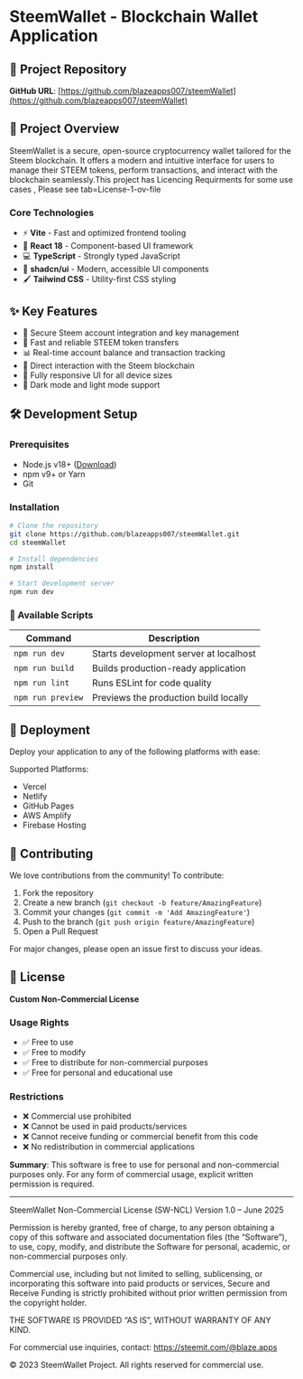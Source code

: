 # SteemWallet - Blockchain Wallet Application


## 📌 Project Repository

**GitHub URL**: [https://github.com/blazeapps007/steemWallet](https://github.com/blazeapps007/steemWallet)

## 🌟 Project Overview

SteemWallet is a secure, open-source cryptocurrency wallet tailored for the Steem blockchain. It offers a modern and intuitive interface for users to manage their STEEM tokens, perform transactions, and interact with the blockchain seamlessly.This project has  Licencing Requirments for some use cases , Please see tab=License-1-ov-file
### Core Technologies

* ⚡ **Vite** - Fast and optimized frontend tooling
* 🚀 **React 18** - Component-based UI framework
* 💻 **TypeScript** - Strongly typed JavaScript
* 🎨 **shadcn/ui** - Modern, accessible UI components
* 🖌️ **Tailwind CSS** - Utility-first CSS styling

## ✨ Key Features

* 🔐 Secure Steem account integration and key management
* 💸 Fast and reliable STEEM token transfers
* 📊 Real-time account balance and transaction tracking
* 🔗 Direct interaction with the Steem blockchain
* 📱 Fully responsive UI for all device sizes
* 🌙 Dark mode and light mode support

## 🛠️ Development Setup

### Prerequisites

* Node.js v18+ ([Download](https://nodejs.org/))
* npm v9+ or Yarn
* Git

### Installation

```bash
# Clone the repository
git clone https://github.com/blazeapps007/steemWallet.git
cd steemWallet

# Install dependencies
npm install

# Start development server
npm run dev
```

### 📜 Available Scripts

| Command           | Description                            |
| ----------------- | -------------------------------------- |
| `npm run dev`     | Starts development server at localhost |
| `npm run build`   | Builds production-ready application    |
| `npm run lint`    | Runs ESLint for code quality           |
| `npm run preview` | Previews the production build locally  |

## 🚀 Deployment

Deploy your application to any of the following platforms with ease:



Supported Platforms:

* Vercel
* Netlify
* GitHub Pages
* AWS Amplify
* Firebase Hosting

## 🤝 Contributing

We love contributions from the community! To contribute:

1. Fork the repository
2. Create a new branch (`git checkout -b feature/AmazingFeature`)
3. Commit your changes (`git commit -m 'Add AmazingFeature'`)
4. Push to the branch (`git push origin feature/AmazingFeature`)
5. Open a Pull Request

For major changes, please open an issue first to discuss your ideas.

## 📄 License

**Custom Non-Commercial License**

### Usage Rights

* ✅ Free to use
* ✅ Free to modify
* ✅ Free to distribute for non-commercial purposes
* ✅ Free for personal and educational use

### Restrictions

* ❌ Commercial use prohibited
* ❌ Cannot be used in paid products/services
* ❌ Cannot receive funding or commercial benefit from this code
* ❌ No redistribution in commercial applications

**Summary**: This software is free to use for personal and non-commercial purposes only. For any form of commercial usage, explicit written permission is required.





---

SteemWallet Non-Commercial License (SW-NCL)
Version 1.0 – June 2025

Permission is hereby granted, free of charge, to any person obtaining a copy of this software and associated documentation files (the “Software”), to use, copy, modify, and distribute the Software for personal, academic, or non-commercial purposes only.

Commercial use, including but not limited to selling, sublicensing, or incorporating this software into paid products or services, Secure and Receive Funding  is strictly prohibited without prior written permission from the copyright holder.

THE SOFTWARE IS PROVIDED “AS IS”, WITHOUT WARRANTY OF ANY KIND.

For commercial use inquiries, contact: https://steemit.com/@blaze.apps


© 2023 SteemWallet Project. All rights reserved for commercial use.
